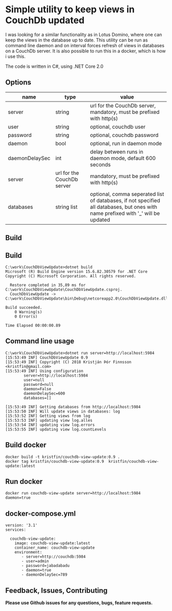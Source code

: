 # Simple utility to keep views in CouchDb updated #

I was looking for a similar functionality as in Lotus Domino, where one can keep the views in the 
database up to date.  This utility can be run as command line daemon and on interval forces refresh of views in 
databases on a CouchDb server.  It is also possible to run this in a docker, which is how i use this.

The code is written in C#, using .NET Core 2.0

## Options ##
| name | type| value 
|---|---|---|
|server|string|url for the CouchDb server, mandatory, must be prefixed with http(s)|
|user|string | optional, couchdb user |
|password|string | optional, couchdb password |
|daemon|bool | optional, run in daemon mode |
|daemonDelaySec| int |delay between runs in daemon mode, default 600 seconds|
|server|url for the CouchDb server | mandatory, must be prefixed with http(s)|
|databases|string list| optional, comma seperated list of databases, if not specified all databases, but ones with name prefixed with '_' will be updated|


## Build ##

## Build ##
```
C:\work\CouchDbViewUpdate>dotnet build
Microsoft (R) Build Engine version 15.6.82.30579 for .NET Core
Copyright (C) Microsoft Corporation. All rights reserved.

  Restore completed in 35,89 ms for C:\work\CouchDbViewUpdate\CouchDbViewUpdate.csproj.
  CouchDbViewUpdate -> C:\work\CouchDbViewUpdate\bin\Debug\netcoreapp2.0\CouchDbViewUpdate.dll

Build succeeded.
    0 Warning(s)
    0 Error(s)

Time Elapsed 00:00:00.89
```

## Command line usage ##
```
C:\work\CouchDbViewUpdate>dotnet run server=http://localhost:5984
[15:53:49 INF] CouchDbViewUpdate 0.9
[15:53:49 INF] Copyright (C) 2018 Kristján Þór Finnsson <kristfin@gmail.com>
[15:53:49 INF] Using configuration
        server=http://localhost:5984
        user=null
        password=null
        daemon=False
        daemonDelaySec=600
        databases=[]

[15:53:49 INF] Getting databases from http://localhost:5984
[15:53:50 INF] Will update views in databases: log
[15:53:52 INF] Getting views from log
[15:53:53 INF] updating view log.alles
[15:53:54 INF] updating view log.errors
[15:53:55 INF] updating view log.countLevels
```

## Build docker ##
```
docker build -t kristfin/couchdb-view-update:0.9 .
docker tag kristfin/couchdb-view-update:0.9  kristfin/couchdb-view-update:latest
```

## Run docker ##
```
docker run couchdb-view-update server=http://localhost:5984 daemon=true
```

## docker-compose.yml ##
```
version: '3.1'
services:

  couchdb-view-update:
    image: couchdb-view-update:latest
    container_name: couchdb-view-update
    environment:
       - server=http://couchdb:5984
       - user=admin
       - password=jabadabadu
       - daemon=true
       - daemonDelaySec=789
```

## Feedback, Issues, Contributing

**Please use Github issues for any questions, bugs, feature requests.**
